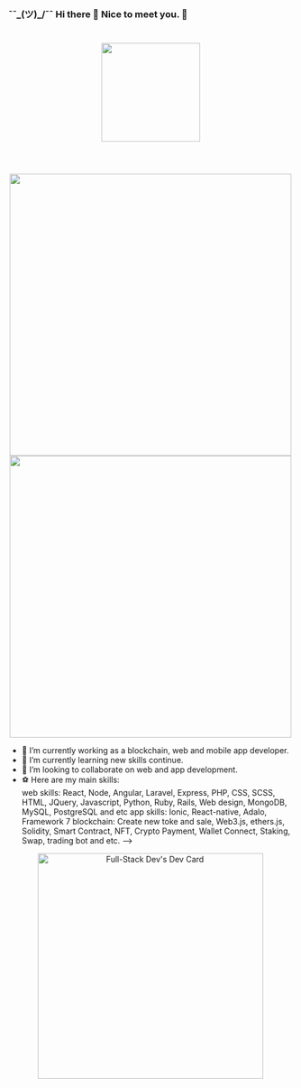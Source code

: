 ### ¯¯\_(ツ)\_/¯¯ Hi there 👋 Nice to meet you. 🍻
<div align="center" style="margin: 40px 0">
    <a href="https://github.com/Dev-1102/github-profile-views-counter">
        <img width="175px" src="https://komarev.com/ghpvc/?username=Dev-1102&color=DE002D">
    </a>
</div>

<br/>

<div align="center">
    <a href="https://github.com/better-think?tab=repositories">
      <img src="https://github-readme-stats.vercel.app/api?username=fhrryDeveloper&show_icons=true&hide_border=true&hide_rank=true" width="500px" />
    </a>
</div>

<div align="center">
    <a href="https://github.com/better-think?tab=repositories">
      <img src="https://github-readme-stats.vercel.app/api/top-langs/?username=fhrryDeveloper&layout=compact&hide_border=true" width="500px" />
    </a>
</div>

- 🔭 I’m currently working as a blockchain, web and mobile app developer.
- 🌱 I’m currently learning new skills continue.
- 👯 I’m looking to collaborate on web and app development.
- ⚽ Here are my main skills:<br/>
        web skills: React, Node, Angular, Laravel, Express, PHP, CSS, SCSS, HTML, JQuery, Javascript, Python, Ruby, Rails, Web design, MongoDB, MySQL, PostgreSQL and etc
        app skills: Ionic, React-native, Adalo, Framework 7
        blockchain: Create new toke and sale, Web3.js, ethers.js, Solidity, Smart Contract, NFT, Crypto Payment, Wallet Connect, Staking, Swap, trading bot and etc.
  -->

<div align="center">
    <a href="https://app.daily.dev/fhrrydeveloper"><img src="https://api.daily.dev/devcards/2e389ef2ea154d0f958fb30b41daa777.png?r=dik" width="400" alt="Full-Stack Dev's Dev Card"/></a>
</div>
